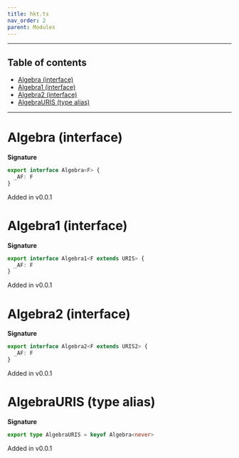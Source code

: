 ```yaml
---
title: hkt.ts
nav_order: 2
parent: Modules
---
```


---

<h2 class="text-delta">Table of contents</h2>

- [Algebra (interface)](#algebra-interface)
- [Algebra1 (interface)](#algebra1-interface)
- [Algebra2 (interface)](#algebra2-interface)
- [AlgebraURIS (type alias)](#algebrauris-type-alias)

---

# Algebra (interface)

**Signature**

```ts
export interface Algebra<F> {
  _AF: F
}
```

Added in v0.0.1

# Algebra1 (interface)

**Signature**

```ts
export interface Algebra1<F extends URIS> {
  _AF: F
}
```

Added in v0.0.1

# Algebra2 (interface)

**Signature**

```ts
export interface Algebra2<F extends URIS2> {
  _AF: F
}
```

Added in v0.0.1

# AlgebraURIS (type alias)

**Signature**

```ts
export type AlgebraURIS = keyof Algebra<never>
```

Added in v0.0.1
